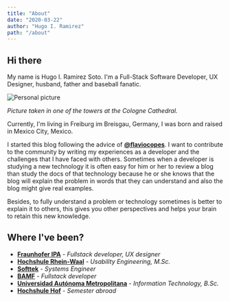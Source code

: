 ```yaml
---
title: "About"
date: "2020-03-22"
author: "Hugo I. Ramirez"
path: "/about"
---
```


## Hi there

My name is Hugo I. Ramirez Soto. I'm a Full-Stack Software Developer, UX Designer, husband, father and baseball fanatic.

![Personal picture](src/../../images/about.png)

<em>Picture taken in one of the towers at the Cologne Cathedral.</em>

Currently, I'm living in Freiburg im Breisgau, Germany, I was born and raised in Mexico City, Mexico.

I started this blog following the advice of [**@flaviocopes**](https://twitter.com/flaviocopes). I want to contribute to the community by writing my experiences as a developer and the challenges that I have faced with others. Sometimes when a developer is studying a new technology it is often easy for him or her to review a blog than study the docs of that technology because he or she knows that the blog will explain the problem in words that they can understand and also the blog might give real examples.

Besides, to fully understand a problem or technology sometimes is better to explain it to others, this gives you other perspectives and helps your brain to retain this new knowledge.

## Where I've been?

- [**Fraunhofer IPA**](https://www.ipa.fraunhofer.de/) - <em>Fullstack developer, UX designer</em>
- [**Hochshule Rhein-Waal**](https://www.hochschule-rhein-waal.de/en) - <em>Usability Engineering, M.Sc.</em>
- [**Softtek**](https://www.softtek.com/) - <em>Systems Engineer</em>
- [**BAMF**](https://bamf.com.mx/) - <em>Fullstack developer</em>
- [**Universidad Autónoma Metropolitana**](http://www.cua.uam.mx/) - <em>Information Technology, B.Sc.</em>
- [**Hochshule Hof**](https://www.hof-university.de/) - <em>Semester abroad</em>
